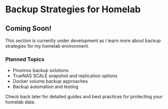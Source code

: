 # Backup Strategies for Homelab

## Coming Soon!

This section is currently under development as I learn more about backup strategies for my homelab environment.

### Planned Topics

- Proxmox backup solutions
- TrueNAS SCALE snapshot and replication options
- Docker volume backup approaches
- Backup automation and testing

Check back later for detailed guides and best practices for protecting your homelab data.